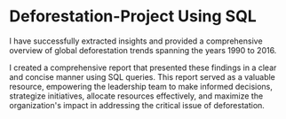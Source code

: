 # Deforestation-Project Using SQL

I have successfully extracted insights and provided a comprehensive overview of global deforestation trends spanning the years 1990 to 2016.

I created a comprehensive report that presented these findings in a clear and concise manner using SQL queries. This report served as a valuable resource, empowering the leadership team to make informed decisions, strategize initiatives, allocate resources effectively, and maximize the organization's impact in addressing the critical issue of deforestation.
